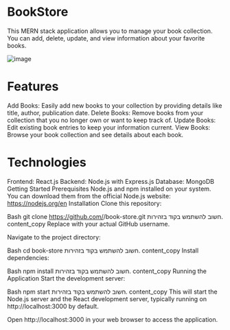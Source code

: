 
# BookStore

This MERN stack application allows you to manage your book collection. You can add, delete, update, and view information about your favorite books.

![image](https://github.com/shakedshoshan/bookStore/assets/121875226/89ad948f-f54f-4ed7-9feb-67fc301d2a31)

# Features
Add Books: Easily add new books to your collection by providing details like title, author, publication date.
Delete Books: Remove books from your collection that you no longer own or want to keep track of.
Update Books: Edit existing book entries to keep your information current.
View Books: Browse your book collection and see details about each book.

# Technologies
Frontend: React.js
Backend: Node.js with Express.js
Database: MongoDB
Getting Started
Prerequisites
Node.js and npm installed on your system. You can download them from the official Node.js website: https://nodejs.org/en
Installation
Clone this repository:

Bash
git clone https://github.com/<your-username>/book-store.git
חשוב להשתמש בקוד בזהירות.
content_copy
Replace <your-username> with your actual GitHub username.

Navigate to the project directory:

Bash
cd book-store
חשוב להשתמש בקוד בזהירות.
content_copy
Install dependencies:

Bash
npm install
חשוב להשתמש בקוד בזהירות.
content_copy
Running the Application
Start the development server:

Bash
npm start
חשוב להשתמש בקוד בזהירות.
content_copy
This will start the Node.js server and the React development server, typically running on http://localhost:3000 by default.

Open http://localhost:3000 in your web browser to access the application.
